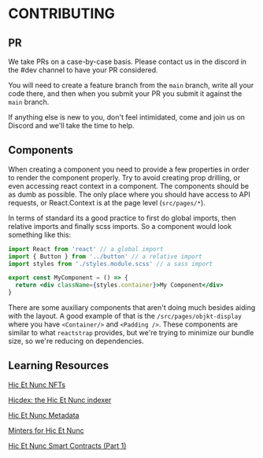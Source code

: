 # CONTRIBUTING

## PR

We take PRs on a case-by-case basis. Please contact us in the discord in the #dev channel to have your PR considered.

You will need to create a feature branch from the `main` branch, write all your code there, and then when you submit your PR you submit it against the `main` branch.

If anything else is new to you, don't feel intimidated, come and join us on Discord and we'll take the time to help.

## Components

When creating a component you need to provide a few properties in order to render the component properly. Try to avoid creating prop drilling, or even accessing react context in a component. The components should be as dumb as possible. The only place where you should have access to API requests, or React.Context is at the page level (`src/pages/*`).

In terms of standard its a good practice to first do global imports, then relative imports and finally scss imports. So a component would look something like this:

```jsx
import React from 'react' // a global import
import { Button } from '../button' // a relative import
import styles from './styles.module.scss' // a sass import

export const MyComponent = () => {
  return <div className={styles.container}>My Component</div>
}
```

There are some auxiliary components that aren't doing much besides aiding with the layout. A good example of that is the `/src/pages/objkt-display` where you have `<Container/>` and `<Padding />`. These components are similar to what `reactstrap` provides, but we're trying to minimize our bundle size, so we're reducing on dependencies.

## Learning Resources
[Hic Et Nunc NFTs](https://leonnicholls.medium.com/hic-et-nunc-nfts-61743765b2ac?source=user_profile---------6----------------------------)

[Hicdex: the Hic Et Nunc indexer](https://leonnicholls.medium.com/hicdex-the-hic-et-nunc-indexer-bd45f27a228f)

[Hic Et Nunc Metadata](https://leonnicholls.medium.com/hic-et-nunc-metadata-40e594530e31)

[Minters for Hic Et Nunc](https://leonnicholls.medium.com/minters-for-hic-et-nunc-8b244b3d7ce0?source=user_profile---------1----------------------------)

[Hic Et Nunc Smart Contracts (Part 1)](https://leonnicholls.medium.com/hic-et-nunc-smart-contracts-part-1-e4ad5d0934b9)
